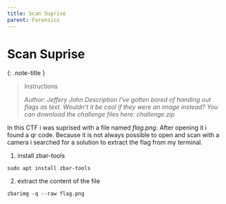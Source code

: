 ```yaml
---
title: Scan Suprise
parent: Forensics
---
```


# Scan Suprise

{: .note-title }
> Instructions
>
> *Author: Jeffery John*
>*Description*
>*I've gotten bored of handing out flags as text. Wouldn't it be cool if they were an image instead? You can download the challenge files here:*
>  *challenge.zip*


In this CTF i was suprised with a file named *flag.png*.
After opening it i found a qr code. Because it is not always possible to open and scan with a camera i searched for a solution to extract the flag from my terminal.

1. install zbar-tools
```
sudo apt install zbar-tools
```
2. extract the content of the file
```
zbarimg -q --raw flag.png
```

